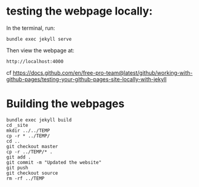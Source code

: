 # testing the webpage locally:
In the terminal, run:

```
bundle exec jekyll serve
```
Then view the webpage at:

```
http://localhost:4000
```

cf https://docs.github.com/en/free-pro-team@latest/github/working-with-github-pages/testing-your-github-pages-site-locally-with-jekyll

# Building the webpages
```
bundle exec jekyll build
cd _site
mkdir ../../TEMP
cp -r * ../TEMP/
cd ..
git checkout master
cp -r ../TEMP/* .
git add .
git commit -m "Updated the website"
git push
git checkout source
rm -rf ../TEMP
```
